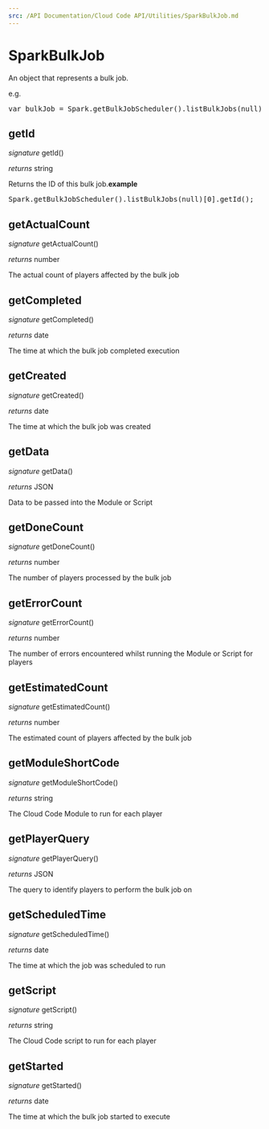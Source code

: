 ```yaml
---
src: /API Documentation/Cloud Code API/Utilities/SparkBulkJob.md
---
```


# SparkBulkJob

An object that represents a bulk job.

e.g.

<pre rel="highlighter" code-brush="js" contenteditable="false">var bulkJob = Spark.getBulkJobScheduler().listBulkJobs(null)[0];</pre>



## getId
_signature_ getId()</p>
_returns_ string</p>
Returns the ID of this bulk job.<b>example</b><pre rel="highlighter" code-brush="js" contenteditable="false">Spark.getBulkJobScheduler().listBulkJobs(null)[0].getId();</pre>

## getActualCount
_signature_ getActualCount()</p>
_returns_ number</p>
The actual count of players affected by the bulk job

## getCompleted
_signature_ getCompleted()</p>
_returns_ date</p>
The time at which the bulk job completed execution

## getCreated
_signature_ getCreated()</p>
_returns_ date</p>
The time at which the bulk job was created

## getData
_signature_ getData()</p>
_returns_ JSON</p>
Data to be passed into the Module or Script

## getDoneCount
_signature_ getDoneCount()</p>
_returns_ number</p>
The number of players processed by the bulk job

## getErrorCount
_signature_ getErrorCount()</p>
_returns_ number</p>
The number of errors encountered whilst running the Module or Script for players

## getEstimatedCount
_signature_ getEstimatedCount()</p>
_returns_ number</p>
The estimated count of players affected by the bulk job

## getModuleShortCode
_signature_ getModuleShortCode()</p>
_returns_ string</p>
The Cloud Code Module to run for each player

## getPlayerQuery
_signature_ getPlayerQuery()</p>
_returns_ JSON</p>
The query to identify players to perform the bulk job on

## getScheduledTime
_signature_ getScheduledTime()</p>
_returns_ date</p>
The time at which the job was scheduled to run

## getScript
_signature_ getScript()</p>
_returns_ string</p>
The Cloud Code script to run for each player

## getStarted
_signature_ getStarted()</p>
_returns_ date</p>
The time at which the bulk job started to execute

